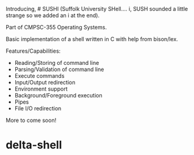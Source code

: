 Introducing, # SUSHI (Suffolk University SHell.... i, SUSH sounded a little strange so we added an i at the end).

Part of CMPSC-355 Operating Systems.

Basic implementation of a shell written in C with help from bison/lex.

Features/Capabilities:
  - Reading/Storing of command line
  - Parsing/Validation of command line
  - Execute commands
  - Input/Output redirection
  - Environment support
  - Background/Foreground execution
  - Pipes
  - File I/O redirection

More to come soon!

# delta-shell
